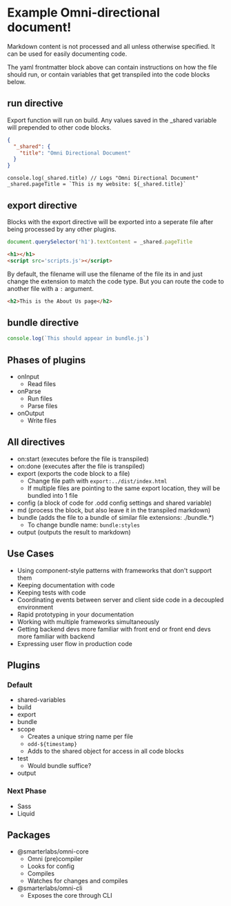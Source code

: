 # Example Omni-directional document!

Markdown content is not processed and all unless otherwise specified. It can be used for easily documenting code.

The yaml frontmatter block above can contain instructions on how the file should run, or contain variables that get transpiled into the code blocks below.

## run directive

Export function will run on build. Any values saved in the _shared variable will prepended to other code blocks.


```json run
{
  "_shared": {
    "title": "Omni Directional Document"
  }
}
```


```es6 run
console.log(_shared.title) // Logs "Omni Directional Document"
_shared.pageTitle = `This is my website: ${_shared.title}`
```


## export directive

Blocks with the export directive will be exported into a seperate file after being processed by any other plugins.

```js export:scripts
document.querySelector('h1').textContent = _shared.pageTitle
```

```html export
<h1></h1>
<script src='scripts.js'></script>
```

By default, the filename will use the filename of the file its in and just change the extension to match the code type. But you can route the code to another file with a `:` argument.

```html export:about
<h2>This is the About Us page</h2>
```

## bundle directive

```js bundle
console.log(`This should appear in bundle.js`)
```

## Phases of plugins

- onInput
  - Read files
- onParse
  - Run files
  - Parse files
- onOutput
  - Write files


## All directives

- on:start (executes before the file is transpiled)
- on:done (executes after the file is transpiled)
- export (exports the code block to a file)
  + Change file path with `export:../dist/index.html`
  + If multiple files are pointing to the same export location, they will be bundled into 1 file
- config (a block of code for .odd config settings and shared variable)
- md (process the block, but also leave it in the transpiled markdown)
- bundle (adds the file to a bundle of similar file extensions: ./bundle.*)
  + To change bundle name: `bundle:styles`
- output (outputs the result to markdown)


## Use Cases

- Using component-style patterns with frameworks that don't support them
- Keeping documentation with code
- Keeping tests with code
- Coordinating events between server and client side code in a decoupled environment
- Rapid prototyping in your documentation
- Working with multiple frameworks simultaneously
- Getting backend devs more familiar with front end or front end devs more familiar with backend
- Expressing user flow in production code

## Plugins

### Default

- shared-variables
- build
- export
- bundle
- scope
  + Creates a unique string name per file
  + `odd-${timestamp}`
  + Adds to the shared object for access in all code blocks
- test
  + Would bundle suffice?
- output

### Next Phase

- Sass
- Liquid

## Packages

- @smarterlabs/omni-core
  + Omni (pre)compiler
  + Looks for config
  + Compiles
  + Watches for changes and compiles
- @smarterlabs/omni-cli
  + Exposes the core through CLI
